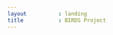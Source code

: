 ```yaml
---
layout          : landing
title           : BIRDS Project
---
```


<!-- # Welcome to BIRDS Bus Open Source

Kyushu Institute of Technology is promoting BIRDS Bus Open Source activities.

The aim is to share know-how and technical information regarding CubeSat development -- with a focus on the BIRDS Bus. This satellite bus was developed at Kyutech as a spin-off of the BIRDS Program (2015-2022).

## Mission

The main goal is to provide a more solid basis for space programs in non-space faring countries by making satellite development easier, quicker, and less expensive. Starting from scratch is too much work.

### Join our webinars

We have a monthly Webinar to discuss various issues related to the satellite bus. To obtain the information (Zoom connections etc.,) about the Webinars, [please click here](./mailing-list.html).. You can find the transcripts and recordings of past webinars on this page.

> **Announcement of Next Webinar**
> -->
<!-- > Next Webinar is KASHIWA by Chiba Institute of Technology team on 22:00 June 12, 2024 -->


<!-- #### Header 4

*   Circuit diagram, software, test report, etc, via GitHub.
*   Flight data of BIRDS-3 and BIRDS-4
*   Excel files, How to read the data
*   Photo images captured by BIRDS-3 and BIRDS-4
*   Baseline Flight Safety Assessment Report(SAR) for Safety Review Phase III. -->
